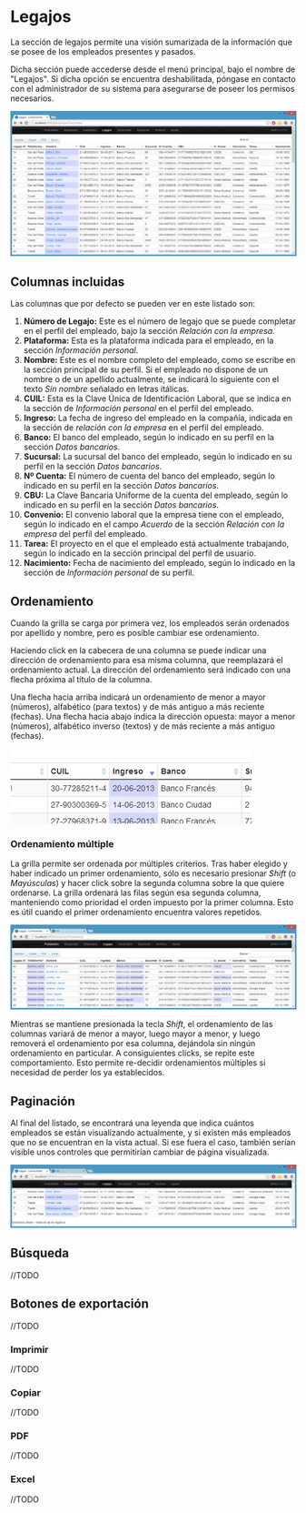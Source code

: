 # Legajos

La sección de legajos permite una visión sumarizada de la información que se posee de los empleados presentes y pasados.

Dicha sección puede accederse desde el menú principal, bajo el nombre de "Legajos". Si dicha opción se encuentra deshabilitada, póngase en contacto con el administrador de su sistema para asegurarse de poseer los permisos necesarios.

![Listado de legajos](Images/Legajos/01-listado.png)

## Columnas incluidas

Las columnas que por defecto se pueden ver en este listado son:

1. **Número de Legajo:** Este es el número de legajo que se puede completar en el perfil del empleado, bajo la sección *Relación con la empresa*.
2. **Plataforma:** Esta es la plataforma indicada para el empleado, en la sección *Información personal*.
3. **Nombre:** Este es el nombre completo del empleado, como se escribe en la sección principal de su perfil. Si el empleado no dispone de un nombre o de un apellido actualmente, se indicará lo siguiente con el texto *Sin nombre* señalado en letras itálicas.
4. **CUIL:** Esta es la Clave Única de Identificación Laboral, que se indica en la sección de *Información personal* en el perfil del empleado.
5. **Ingreso:** La fecha de ingreso del empleado en la compañía, indicada en la sección de *relación con la empresa* en el perfil del empleado.
6. **Banco:** El banco del empleado, según lo indicado en su perfil en la sección *Datos bancarios*.
7. **Sucursal:** La sucursal del banco del empleado, según lo indicado en su perfil en la sección *Datos bancarios*.
8. **Nº Cuenta:** El número de cuenta del banco del empleado, según lo indicado en su perfil en la sección *Datos bancarios*.
9. **CBU:** La Clave Bancaria Uniforme de la cuenta del empleado, según lo indicado en su perfil en la sección *Datos bancarios*.
10. **Convenio:** El convenio laboral que la empresa tiene con el empleado, según lo indicado en el campo *Acuerdo* de la sección *Relación con la empresa* del perfil del empleado.
11. **Tarea:** El proyecto en el que el empleado está actualmente trabajando, según lo indicado en la sección principal del perfil de usuario.
12. **Nacimiento:** Fecha de nacimiento del empleado, según lo indicado en la sección de *Información personal* de su perfil.

## Ordenamiento

Cuando la grilla se carga por primera vez, los empleados serán ordenados por apellido y nombre, pero es posible cambiar ese ordenamiento.

Haciendo click en la cabecera de una columna se puede indicar una dirección de ordenamiento para esa misma columna, que reemplazará el ordenamiento actual. La dirección del ordenamiento será indicado con una flecha próxima al título de la columna.

Una flecha hacia arriba indicará un ordenamiento de menor a mayor (números), alfabético (para textos) y de más antiguo a más reciente (fechas). Una flecha hacia abajo indica la dirección opuesta: mayor a menor (números), alfabético inverso (textos) y de más reciente a más antiguo (fechas).

![Lista re-ordenada por ingresos recientes a antiguos](./Images/Legajos/02-ordenamiento.png)

### Ordenamiento múltiple

La grilla permite ser ordenada por múltiples criterios. Tras haber elegido y haber indicado un primer ordenamiento, sólo es necesario presionar *Shift* (o *Mayúsculas*) y hacer click sobre la segunda columna sobre la que quiere ordenarse. La grilla ordenará las filas según esa segunda columna, manteniendo como prioridad el orden impuesto por la primer columna. Esto es útil cuando el primer ordenamiento encuentra valores repetidos.

![Lista ordenada por múltiples criterios](./Images/Legajos/03-ordenamiento-multiple.png)

Mientras se mantiene presionada la tecla *Shift*, el ordenamiento de las columnas variará de menor a mayor, luego mayor a menor, y luego removerá el ordenamiento por esa columna, dejándola sin ningún ordenamiento en particular. A consiguientes clicks, se repite este comportamiento. Esto permite re-decidir ordenamientos múltiples si necesidad de perder los ya establecidos.

## Paginación

Al final del listado, se encontrará una leyenda que indica cuántos empleados se están visualizando actualmente, y si existen más empleados que no se encuentran en la vista actual. Si ese fuera el caso, también serían visible unos controles que permitirían cambiar de página visualizada.

![Leyenda de paginación](./Images/Legajos/04-paginacion.png)

<!---
Nota: sería muy bueno poder mostrar una imagen de esto. ¿Cuál es el límite de la paginación por defecto?
--->

## Búsqueda

//TODO

## Botones de exportación

//TODO

### Imprimir

//TODO

### Copiar

//TODO

### PDF

//TODO

### Excel

//TODO